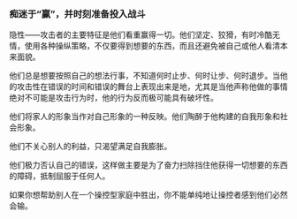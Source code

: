 ### 痴迷于“赢”，并时刻准备投入战斗

隐性——攻击者的主要特征是他们看重赢得一切。他们坚定、狡猾，有时冷酷无情，使用各种操纵策略，不仅要得到想要的东西，而且还避免被自己或他人看清本来面貌。

他们总是想要按照自己的想法行事，不知道何时止步、何时让步、何时退步。当他的攻击性在错误的时间和错误的舞台上表现出来是地，尤其是当他声称他做的事情绝对不可能是攻击行为时，他的行为反而极可能具有破坏性。

他们将家人的形象当作对自己形象的一种反映。他们陶醉于他构建的自我形象和社会形象。

他们不关心别人的利益，只渴望满足自我膨胀。

他们极力否认自己的错误，这样做主要是为了奋力扫除挡住他获得一切想要的东西的障碍，抵制屈服于任何人。

如果你想帮助别人在一个操控型家庭中胜出，你不能单纯地让操控者感到他们必然会输。